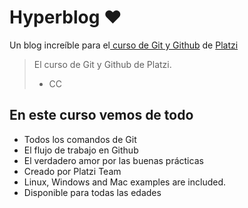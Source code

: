 # Hyperblog ♥
Un blog incre&iacute;ble para el[ curso de Git y Github](https://platzi.com/cursos/git-github/ " curso de Git y Github") de [Platzi](https://platzi.com/ "Platzi")
> El curso de Git y Github de Platzi.
> - CC 

## En este curso vemos de todo
* Todos los comandos de Git
* El flujo de trabajo en Github
* El verdadero amor por las buenas pr&aacute;cticas
* Creado por Platzi Team
* Linux, Windows and Mac examples are included. 
* Disponible para todas las edades
